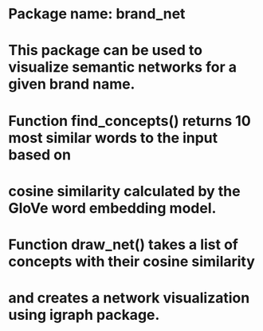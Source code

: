 # Package name: brand_net
# This package can be used to visualize semantic networks for a given brand name.

# Function find_concepts() returns 10 most similar words to the input based on 
# cosine similarity calculated by the GloVe word embedding model. 

# Function draw_net() takes a list of concepts with their cosine similarity 
# and creates a network visualization using igraph package. 
